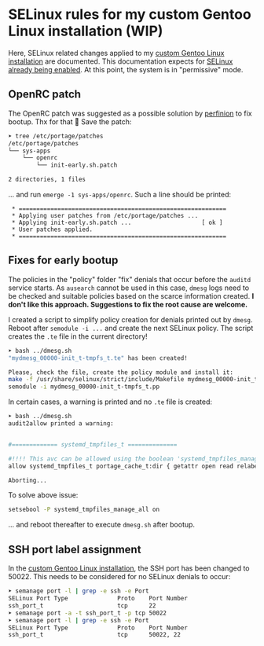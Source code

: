 # SELinux rules for my custom Gentoo Linux installation (WIP)

Here, SELinux related changes applied to my [custom Gentoo Linux installation](https://github.com/duxsco/gentoo-installation) are documented. This documentation expects for [SELinux already being enabled](https://github.com/duxsco/gentoo-installation#enable-selinux). At this point, the system is in "permissive" mode.

## OpenRC patch

The OpenRC patch was suggested as a possible solution by [perfinion](https://github.com/perfinion) to fix bootup. Thx for that 🙂 Save the patch:

```bash
➤ tree /etc/portage/patches
/etc/portage/patches
└── sys-apps
    └── openrc
        └── init-early.sh.patch

2 directories, 1 files
```

... and run `emerge -1 sys-apps/openrc`. Such a line should be printed:

```
 * ===========================================================
 * Applying user patches from /etc/portage/patches ...
 * Applying init-early.sh.patch ...                    [ ok ]
 * User patches applied.
 * ===========================================================
```

## Fixes for early bootup

The policies in the "policy" folder "fix" denials that occur before the `auditd` service starts. As `ausearch` cannot be used in this case, `dmesg` logs need to be checked and suitable policies based on the scarce information created. **I don't like this approach. Suggestions to fix the root cause are welcome.**

I created a script to simplify policy creation for denials printed out by `dmesg`. Reboot after `semodule -i ...` and create the next SELinux policy. The script creates the `.te` file in the current directory!

```bash
➤ bash ../dmesg.sh
"mydmesg_00000-init_t-tmpfs_t.te" has been created!

Please, check the file, create the policy module and install it:
make -f /usr/share/selinux/strict/include/Makefile mydmesg_00000-init_t-tmpfs_t.pp
semodule -i mydmesg_00000-init_t-tmpfs_t.pp
```

In certain cases, a warning is printed and no `.te` file is created:

```bash
➤ bash ../dmesg.sh
audit2allow printed a warning:


#============= systemd_tmpfiles_t ==============

#!!!! This avc can be allowed using the boolean 'systemd_tmpfiles_manage_all'
allow systemd_tmpfiles_t portage_cache_t:dir { getattr open read relabelfrom relabelto };

Aborting...
```

To solve above issue:

```bash
setsebool -P systemd_tmpfiles_manage_all on
```

... and reboot thereafter to execute `dmesg.sh` after bootup.

## SSH port label assignment

In the [custom Gentoo Linux installation](https://github.com/duxsco/gentoo-installation), the SSH port has been changed to 50022. This needs to be considered for no SELinux denials to occur:

```bash
➤ semanage port -l | grep -e ssh -e Port
SELinux Port Type              Proto    Port Number
ssh_port_t                     tcp      22
➤ semanage port -a -t ssh_port_t -p tcp 50022
➤ semanage port -l | grep -e ssh -e Port
SELinux Port Type              Proto    Port Number
ssh_port_t                     tcp      50022, 22
```
